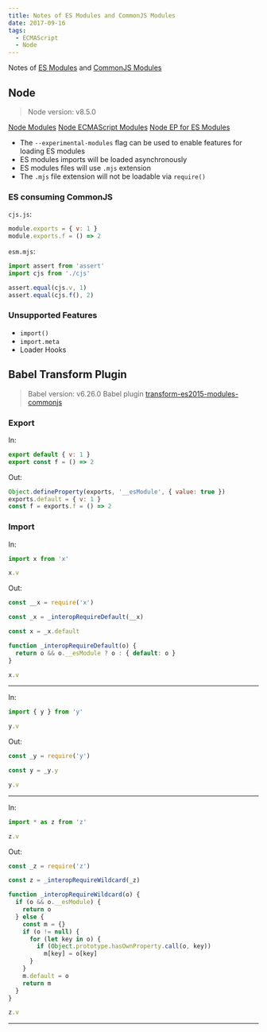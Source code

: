 ```yaml
---
title: Notes of ES Modules and CommonJS Modules
date: 2017-09-16
tags:
  - ECMAScript
  - Node
---
```


Notes of [ES Modules](http://exploringjs.com/es6/ch_modules.html) and [CommonJS Modules](http://wiki.commonjs.org/wiki/Modules/1.1)

<!-- more -->

## Node

> Node version: v8.5.0

[Node Modules](https://nodejs.org/api/modules.html)
[Node ECMAScript Modules](https://nodejs.org/api/esm.html)
[Node EP for ES Modules](https://github.com/nodejs/node-eps/blob/master/002-es-modules.md)

- The `--experimental-modules` flag can be used to enable features for loading ES modules
- ES modules imports will be loaded asynchronously
- ES modules files will use `.mjs` extension
- The `.mjs` file extension will not be loadable via `require()`

### ES consuming CommonJS

`cjs.js`:

```js
module.exports = { v: 1 }
module.exports.f = () => 2
```

`esm.mjs`:

```js
import assert from 'assert'
import cjs from './cjs'

assert.equal(cjs.v, 1)
assert.equal(cjs.f(), 2)
```

<!--
### CommonJS consuming ES
-->

### Unsupported Features

- `import()`
- `import.meta`
- Loader Hooks

## Babel Transform Plugin

> Babel version: v6.26.0
> Babel plugin [transform-es2015-modules-commonjs](http://babeljs.io/docs/plugins/transform-es2015-modules-commonjs)

### Export

In:

```js
export default { v: 1 }
export const f = () => 2
```

Out:

```js
Object.defineProperty(exports, '__esModule', { value: true })
exports.default = { v: 1 }
const f = exports.f = () => 2
```

### Import

In:

```js
import x from 'x'

x.v
```

Out:

```js
const __x = require('x')

const _x = _interopRequireDefault(__x)

const x = _x.default

function _interopRequireDefault(o) {
  return o && o.__esModule ? o : { default: o }
}

x.v
```

---

In:

```js
import { y } from 'y'

y.v
```

Out:

```js
const _y = require('y')

const y = _y.y

y.v
```

---

In:

```js
import * as z from 'z'

z.v
```

Out:

```js
const _z = require('z')

const z = _interopRequireWildcard(_z)

function _interopRequireWildcard(o) {
  if (o && o.__esModule) {
    return o
  } else {
    const m = {}
    if (o != null) {
      for (let key in o) {
        if (Object.prototype.hasOwnProperty.call(o, key))
          m[key] = o[key]
      }
    }
    m.default = o
    return m
  }
}

z.v
```

<!--
## Typescript
-->

---
